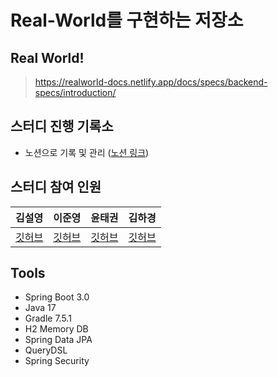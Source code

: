# Real-World를 구현하는 저장소
## Real World!
> https://realworld-docs.netlify.app/docs/specs/backend-specs/introduction/

## 스터디 진행 기록소 
- 노션으로 기록 및 관리 ([노션 링크](https://terrific-bull-7be.notion.site/RealWorld-c8c7312ff2824764a2efbfa871d22c2f))

## 스터디 참여 인원 
|                  김설영                   |               이준영               |                  윤태권                  |                 김하경                  |
|:--------------------------------------:|:-------------------------------:|:-------------------------------------:|:------------------------------------:|
| [깃허브](https://github.com/SeolYoungKim) | [깃허브](https://github.com/2jun0) | [깃허브](https://github.com/taekwon-dev) | [깃허브](https://github.com/hagyoung99) |

## Tools 
- Spring Boot 3.0
- Java 17
- Gradle 7.5.1
- H2 Memory DB
- Spring Data JPA
- QueryDSL
- Spring Security
